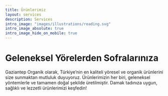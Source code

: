 ```yaml
---
title: Ürünlerimiz
layout: services
description: Services
intro_image: "images/illustrations/reading.svg"
intro_image_absolute: true
intro_image_hide_on_mobile: true
---
```


# Geleneksel Yörelerden Sofralarınıza

Gaziantep Organik olarak, Türkiye’nin en kaliteli yöresel ve organik ürünlerini size sunmaktan mutluluk duyuyoruz. Ürünlerimizin her biri, geleneksel yöntemlerle ve tamamen doğal şekilde üretilmiştir. Damak tadınıza uygun, sağlıklı ve lezzetli ürünlerimizi keşfedin!

